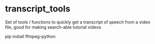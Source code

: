 # transcript_tools
Set of tools / functions to quickly get a transcript of speech from a video file, good for making search-able tutorial videos

pip install ffmpeg-python
